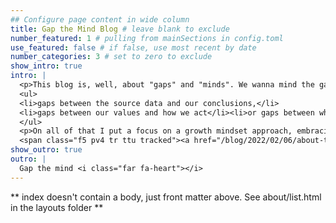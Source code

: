 ```yaml
---
## Configure page content in wide column
title: Gap the Mind Blog # leave blank to exclude
number_featured: 1 # pulling from mainSections in config.toml
use_featured: false # if false, use most recent by date
number_categories: 3 # set to zero to exclude
show_intro: true
intro: |
  <p>This blog is, well, about "gaps" and "minds". We wanna mind the gaps, even though things often get mixed up. The gaps I'm writing in this blog are for example</p>
  <ul>
  <li>gaps between the source data and our conclusions,</li>
  <li>gaps between our values and how we act</li><li>or gaps between what we think is making us happy and what might actually make us happy.</li>
  </ul>
  <p>On all of that I put a focus on a growth mindset approach, embracing the path and enyoing life along the way.</p>
  <span class="f5 pv4 tr ttu tracked"><a href="/blog/2022/02/06/about-the-gap-the-mind-blog/" class="dim no-underline">Read More &rarr;</a></span>
show_outro: true
outro: |
  Gap the mind <i class="far fa-heart"></i>
---
```


** index doesn't contain a body, just front matter above.
See about/list.html in the layouts folder **
